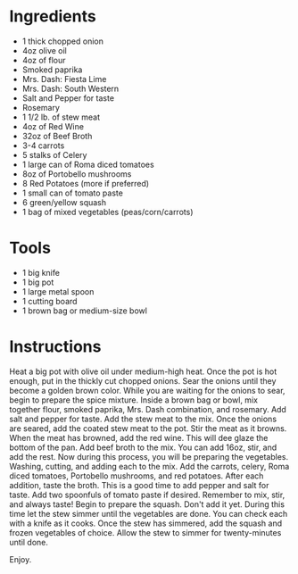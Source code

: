 Ingredients
===========
- 1 thick chopped onion
- 4oz olive oil
- 4oz of flour
- Smoked paprika 
- Mrs. Dash: Fiesta Lime
- Mrs. Dash: South Western
- Salt and Pepper for taste
- Rosemary
- 1 1/2 lb. of stew meat
- 4oz of Red Wine
- 32oz of Beef Broth
- 3-4 carrots
- 5 stalks of Celery
- 1 large can of Roma diced tomatoes
- 8oz of Portobello mushrooms
- 8 Red Potatoes (more if preferred)
- 1 small can of tomato paste
- 6 green/yellow squash
- 1 bag of mixed vegetables (peas/corn/carrots)

Tools
=====
- 1 big knife
- 1 big pot
- 1 large metal spoon
- 1 cutting board
- 1 brown bag or medium-size bowl

Instructions
============
Heat a big pot with olive oil under medium-high heat. Once the pot is hot enough, put in the thickly cut
chopped onions. Sear the onions until they become a golden brown color. While
you are waiting for the onions to sear, begin to prepare the spice
mixture. Inside a brown bag or bowl, mix together flour, smoked paprika, Mrs. Dash
combination, and rosemary. Add salt and pepper for taste. Add the stew meat to
the mix. Once the onions are seared, add the coated stew meat to the pot. Stir
the meat as it browns. When the meat has browned, add the red wine. This will
dee glaze the bottom of the pan. Add beef broth to the mix. You can add 16oz,
stir, and add the rest. Now during this process, you will be preparing the
vegetables. Washing, cutting, and adding each to the mix. Add the carrots, celery, Roma
diced tomatoes, Portobello mushrooms, and red potatoes. After each addition, taste
the broth. This is a good time to add pepper and salt for taste. Add two
spoonfuls of tomato paste if desired. Remember to mix, stir, and always taste! Begin to prepare
the squash. Don't add it yet. During this time let the stew simmer until the
vegetables are done. You can check each with a knife as it cooks. Once the stew
has simmered, add the squash and frozen vegetables of choice. Allow the
stew to simmer for twenty-minutes until done. 

Enjoy.
